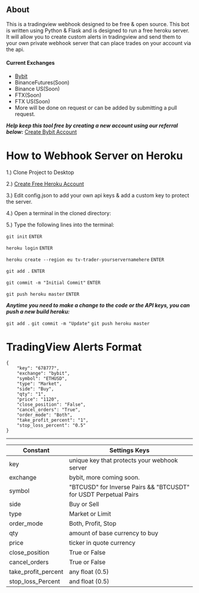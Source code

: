 ## About
This is a tradingview webhook  designed to be free & open source.  This bot is written using Python & Flask and is designed to run a free heroku server. It will allow you to create custom alerts in tradingview and send them to your own private webhook server that can place trades on your account via the api.

#### Current Exchanges 
- [Bybit](https://partner.bybit.com/b/webhookbot)
- BinanceFutures(Soon)
- Binance US(Soon)
- FTX(Soon)
- FTX US(Soon)
- More will be done on request or can be added by submitting a pull request.

***Help keep this tool free by creating a new account using our referral below:***
[Create Bybit Account](https://partner.bybit.com/b/webhookbot)


# How to Webhook Server on Heroku

1.) Clone Project to Desktop

2.) [Create Free Heroku Account](https://www.heroku.com/)

3.) Edit config.json to add your own api keys & add a custom key to protect the server.
	
4.) Open a terminal in the cloned directory:


 5.) Type the following lines into the terminal: 
 
``git init``
``ENTER``

``heroku login``
``ENTER``

``heroku create --region eu tv-trader-yourservernamehere``
``ENTER``

``git add .``
``ENTER``

``git commit -m "Initial Commit"``
``ENTER``

``git push heroku master``
``ENTER``

***Anytime you need to make a change to the code or the API keys, you can push a new build heroku:***

``git add .``
``git commit -m "Update"``
``git push heroku master``

# TradingView Alerts Format 

```
{
	"key": "678777",
	"exchange": "bybit",
	"symbol": "ETHUSD",
	"type": "Market",
	"side": "Buy",
	"qty": "1",
	"price": "1120",
	"close_position": "False",
	"cancel_orders": "True",
	"order_mode": "Both",
	"take_profit_percent": "1",
	"stop_loss_percent": "0.5"
}
```



---
| Constant |Settings Keys  |
|--|--|
|key| unique key that protects your webhook server
|exchange  | bybit, more coming soon. |
|symbol  | "BTCUSD" for Inverse Pairs && "BTCUSDT" for USDT Perpetual Pairs |
|side	|Buy or Sell		|
|type | Market or Limit		|
|order_mode	 | Both, Profit, Stop 		|
|qty	 | amount of base currency to buy 		|
|price	 |  ticker in quote currency		|
|close_position	 | True or False 		|
|cancel_orders	 |True or False 		|
|take_profit_percent| any float	 (0.5)	|
|stop_loss_Percent	 |and float (0.5)		|




